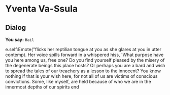 # Yventa Va-Ssula





## Dialog

**You say:** `Hail`



e.self:Emote("flicks her reptilian tongue at you as she glares at you in utter contempt. Her voice spills forward in a whispered hiss, 'What purpose have you here among us, free one? Do you find yourself pleased by the misery of the degenerate beings this place hosts? Or perhaps you are a bard and wish to spread the tales of our treachery as a lesson to the innocent? You know nothing if that is your wish here, for not all of us are victims of conscious convictions. Some, like myself, are held because of who we are in the innermost depths of our spirits 
end
